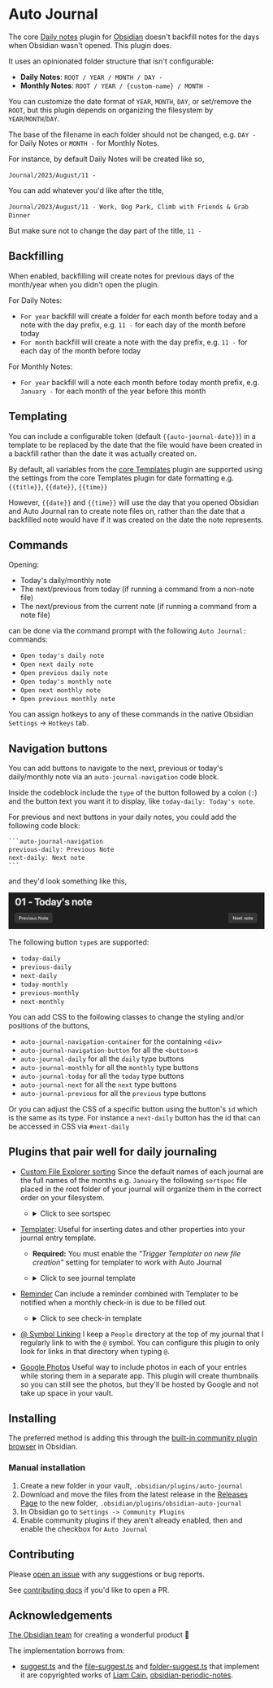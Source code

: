 # Auto Journal

The core [Daily notes](https://help.obsidian.md/Plugins/Daily+notes) plugin for [Obsidian](https://obsidian.md/) doesn't backfill notes for the days when Obsidian wasn't opened. This plugin does.

It uses an opinionated folder structure that isn't configurable:

-   **Daily Notes**: `ROOT / YEAR / MONTH / DAY -`
-   **Monthly Notes**: `ROOT / YEAR / {custom-name} / MONTH -`

You can customize the date format of `YEAR`, `MONTH`, `DAY`, or set/remove the `ROOT`, but this plugin depends on organizing the filesystem by `YEAR`/`MONTH`/`DAY`.

The base of the filename in each folder should not be changed, e.g. `DAY -` for Daily Notes or `MONTH -` for Monthly Notes.

For instance, by default Daily Notes will be created like so,

`Journal/2023/August/11 -`

You can add whatever you'd like after the title,

`Journal/2023/August/11 - Work, Dog Park, Climb with Friends & Grab Dinner`

But make sure not to change the day part of the title, `11 -`

## Backfilling

When enabled, backfilling will create notes for previous days of the month/year when you didn't open the plugin.

For Daily Notes:

-   `For year` backfill will create a folder for each month before today and a note with the day prefix, e.g. `11 -` for each day of the month before today
-   `For month` backfill will create a note with the day prefix, e.g. `11 -` for each day of the month before today

For Monthly Notes:

-   `For year` backfill will a note each month before today month prefix, e.g. `January -` for each month of the year before this month

## Templating

You can include a configurable token (default `{{auto-journal-date}}`) in a template to be replaced by the date that the file would have been created in a backfill rather than the date it was actually created on.

By default, all variables from the [core Templates](https://help.obsidian.md/Plugins/Templates) plugin are supported using the settings from the core Templates plugin for date formatting e.g. `{{title}}`, `{{date}}`, `{{time}}`

However, `{{date}}` and `{{time}}` will use the day that you opened Obsidian and Auto Journal ran to create note files on, rather than the date that a backfilled note would have if it was created on the date the note represents. 

## Commands

Opening:
- Today's daily/monthly note 
- The next/previous from today (if running a command from a non-note file)
- The next/previous from the current note (if running a command from a note file)

can be done via the command prompt with the following `Auto Journal: ` commands:

-   `Open today's daily note`
-   `Open next daily note`
-   `Open previous daily note`
-   `Open today's monthly note`
-   `Open next monthly note`
-   `Open previous monthly note`

You can assign hotkeys to any of these commands in the native Obsidian `Settings` -> `Hotkeys` tab.

## Navigation buttons

You can add buttons to navigate to the next, previous or today's daily/monthly note via an `auto-journal-navigation` code block.

Inside the codeblock include the `type` of the button followed by a colon (`:`) and the button text you want it to display, like `today-daily: Today's note`.

For previous and next buttons in your daily notes, you could add the following code block:

````
```auto-journal-navigation
previous-daily: Previous Note
next-daily: Next note
```
````

and they'd look something like this,

![](./docs/assets/prev-next-buttons.png)

The following button `type`s are supported:

-   `today-daily`
-   `previous-daily`
-   `next-daily`
-   `today-monthly`
-   `previous-monthly`
-   `next-monthly`

You can add CSS to the following classes to change the styling and/or positions of the buttons,

-   `auto-journal-navigation-container` for the containing `<div>`
-   `auto-journal-navigation-button` for all the `<button>`s
-   `auto-journal-daily` for all the `daily` type buttons
-   `auto-journal-monthly` for all the `monthly` type buttons
-   `auto-journal-today` for all the `today` type buttons
-   `auto-journal-next` for all the `next` type buttons
-   `auto-journal-previous` for all the `previous` type buttons

Or you can adjust the CSS of a specific button using the button's `id` which is the same as its type. For instance a `next-daily` button has the id that can be accessed in CSS via `#next-daily`

## Plugins that pair well for daily journaling

-   [Custom File Explorer sorting](https://github.com/SebastianMC/obsidian-custom-sort) Since the default names of each journal are the full names of the months e.g. `January` the following `sortspec` file placed in the root folder of your journal will organize them in the correct order on your filesystem.

    -   <details>
        <summary>
        Click to see sortspec
        </summary>

        ```
        ---
        sorting-spec: |
         target-folder: /*
         README
         Check-Ins
         January...
         February...
         March...
         April...
         May...
         June...
         July...
         August...
         September...
         October...
         November...
         December...
         ...
         < a-z
         assets
        ---
        ```

        </details>

-   [Templater](https://github.com/SilentVoid13/Templater): Useful for inserting dates and other properties into your journal entry template.

    -   **Required:** You must enable the _"Trigger Templater on new file creation"_ setting for templater to work with Auto Journal
    -   <details>
        <summary>
        Click to see journal template
        </summary>

        ```
        ---
        date: {{auto-journal-date}}
        tag: journal
        ---

        # <% moment(tp.frontmatter.date).format("dddd, MMMM DD, YYYY") %> 📆

        ## People 👤
        -

        ## Grateful For 💙


        ## Photos 📸

        ```

        The frontmatter date set via Auto Journal token can be consumed by Templater in other functions, e.g. `<% moment(tp.frontmatter.date).format("dddd, MMMM DD, YYYY") %>`

        </details>

-   [Reminder](https://github.com/uphy/obsidian-reminder) Can include a reminder combined with Templater to be notified when a monthly check-in is due to be filled out.

    -   <details>
        <summary>
        Click to see check-in template
        </summary>

        ```
        ---
        date: {{auto-journal-date}}
        tag: check-in
        ---
        # **<% moment(tp.frontmatter.date).format("MMMM, YYYY") %>  Check In** 📆

        - [ ] Fill out Check In  📆 <% moment(tp.frontmatter.date).format("YYYY-MM-DD") %>

        ### 1. How are you? How was this month?


        ### 2. What did you prioritize this month?


        ### 3. Where do you see yourself in 1, 3, & 5 years? Has your long term vision changed?


        ### 4. Are your habits and goals aligned with this current vision? If so what needs to be changed to meet them?


        ### 5. Is there anything missing from your life?


        ### 6. Take back to reflect on the month. What progress did you make? What are you grateful for?


        ### 7. What are looking forward to in the next month?
        ```

        The above example uses the Tasks Plugin date format which must be set in Reminder's settings.

        </details>

-   [@ Symbol Linking](https://github.com/Ebonsignori/obsidian-at-symbol-linking) I keep a `People` directory at the top of my journal that I regularly link to with the `@` symbol. You can configure this plugin to only look for links in that directory when typing `@`.

-   [Google Photos](https://github.com/alangrainger/obsidian-google-photos) Useful way to include photos in each of your entries while storing them in a separate app. This plugin will create thumbnails so you can still see the photos, but they'll be hosted by Google and not take up space in your vault.

## Installing

The preferred method is adding this through the [built-in community plugin browser](https://help.obsidian.md/Extending+Obsidian/Community+plugins) in Obsidian.

### Manual installation

1. Create a new folder in your vault, `.obsidian/plugins/auto-journal`
1. Download and move the files from the latest release in the [Releases Page](https://github.com/Ebonsignori/obsidian-auto-journal/releases) to the new folder, `.obsidian/plugins/obsidian-auto-journal`
1. In Obsidian go to `Settings -> Community Plugins`
1. Enable community plugins if they aren't already enabled, then and enable the checkbox for `Auto Journal`

## Contributing

Please [open an issue](https://github.com/Ebonsignori/obsidian-auto-journal/issues/new) with any suggestions or bug reports.

See [contributing docs](docs/contributing.md) if you'd like to open a PR.

## Acknowledgements

[The Obsidian team](https://obsidian.md/about) for creating a wonderful product :purple_heart:

The implementation borrows from:

-   [suggest.ts](./src/utils/suggest.ts) and the [file-suggest.ts](./src/settings/file-suggest.ts) and [folder-suggest.ts](./src/settings/folder-suggest.ts) that implement it are copyrighted works of [Liam Cain](https://github.com/liamcain), [obsidian-periodic-notes](https://github.com/liamcain/obsidian-periodic-notes).

